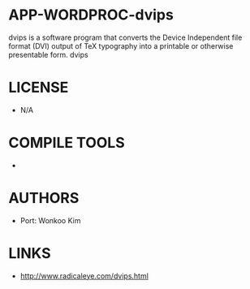 APP-WORDPROC-dvips
==================

dvips is a software program that converts the Device Independent file format (DVI) output of TeX typography into a printable or otherwise presentable form. dvips


LICENSE
===============
* N/A

COMPILE TOOLS
===============
* 

AUTHORS
===============
* Port: Wonkoo Kim 

LINKS
===============
* http://www.radicaleye.com/dvips.html
